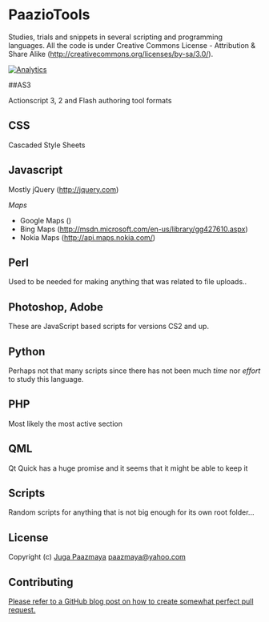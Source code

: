 # PaazioTools

Studies, trials and snippets in several scripting and programming languages.
All the code is under Creative Commons License - Attribution & Share Alike (http://creativecommons.org/licenses/by-sa/3.0/).

[![Analytics](https://ga-beacon.appspot.com/UA-2643697-15/PaazioTools/index?flat)](https://github.com/igrigorik/ga-beacon)


##AS3

Actionscript 3, 2 and Flash authoring tool formats

## CSS

Cascaded Style Sheets

## Javascript

Mostly jQuery (http://jquery.com)

*Maps*

 * Google Maps ()
 * Bing Maps (http://msdn.microsoft.com/en-us/library/gg427610.aspx)
 * Nokia Maps (http://api.maps.nokia.com/)

## Perl

Used to be needed for making anything that was related to file uploads..

## Photoshop, Adobe

These are JavaScript based scripts for versions CS2 and up.

## Python

Perhaps not that many scripts since there has not been much *time* nor *effort* to study this language.

## PHP

Most likely the most active section

## QML

Qt Quick has a huge promise and it seems that it might be able to keep it

## Scripts

Random scripts for anything that is not big enough for its own root folder...

## License

Copyright (c) [Juga Paazmaya](http://www.paazmaya.fi) <paazmaya@yahoo.com>

## Contributing

[Please refer to a GitHub blog post on how to create somewhat perfect pull request.](https://github.com/blog/1943-how-to-write-the-perfect-pull-request "How to write the perfect pull request")
